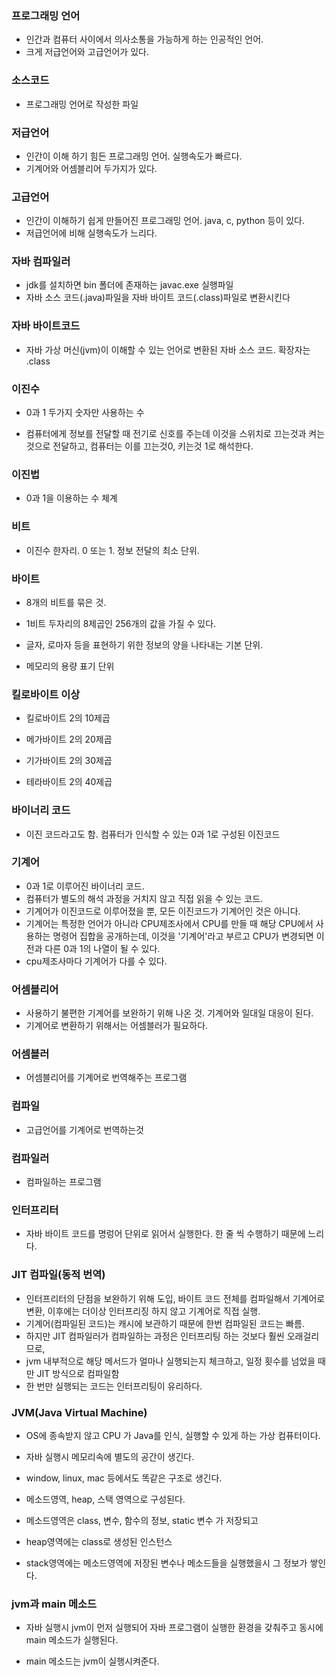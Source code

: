 ### 프로그래밍 언어 

* 인간과 컴퓨터 사이에서 의사소통을 가능하게 하는 인공적인 언어.
* 크게 저급언어와 고급언어가 있다.

### 소스코드 

* 프로그래밍 언어로 작성한 파일

### 저급언어 

* 인간이 이해 하기 힘든 프로그래밍 언어. 실행속도가 빠르다.
* 기계어와 어셈블리어 두가지가 있다.

### 고급언어 

* 인간이 이해하기 쉽게 만들어진 프로그래밍 언어. java, c, python 등이 있다.
* 저급언어에 비해 실행속도가 느리다.

### 자바 컴파일러 

* jdk를 설치하면 bin 폴더에 존재하는 javac.exe 실행파일
* 자바 소스 코드(.java)파일을 자바 바이트 코드(.class)파일로 변환시킨다

### 자바 바이트코드  

* 자바 가상 머신(jvm)이 이해할 수 있는 언어로 변환된 자바 소스 코드. 확장자는 .class

### 이진수 

* 0과 1 두가지 숫자만 사용하는 수

* 컴퓨터에게 정보를 전달할 때 전기로 신호를 주는데 이것을 스위치로 끄는것과 켜는것으로 전달하고, 컴퓨터는 이를 끄는것0, 키는것 1로 해석한다.

### 이진법 

* 0과 1을 이용하는 수 체계

### 비트 

* 이진수 한자리. 0 또는 1. 정보 전달의 최소 단위.

### 바이트 

* 8개의 비트를 묶은 것. 
 
* 1비트 두자리의 8제곱인 256개의 값을 가질 수 있다.

* 글자, 로마자 등을 표현하기 위한 정보의 양을 나타내는 기본 단위.

* 메모리의 용량 표기 단위


### 킬로바이트 이상

* 킬로바이트 2의 10제곱

* 메가바이트 2의 20제곱

* 기가바이트 2의 30제곱

* 테라바이트 2의 40제곱


### 바이너리 코드 

* 이진 코드라고도 함. 컴퓨터가 인식할 수 있는 0과 1로 구성된 이진코드

### 기계어 

* 0과 1로 이루어진 바이너리 코드.
* 컴퓨터가 별도의 해석 과정을 거치지 않고 직접 읽을 수 있는 코드. 
* 기계어가 이진코드로 이루어졌을 뿐, 모든 이진코드가 기계어인 것은 아니다.
* 기계어는 특정한 언어가 아니라 CPU제조사에서 CPU를 만들 때 해당 CPU에서 사용하는 명령어 집합을 공개하는데, 이것을 '기계어'라고 부르고 CPU가 변경되면 이전과 다른 0과 1의 나열이 될 수 있다. 
* cpu제조사마다 기계어가 다를 수 있다.

### 어셈블리어 

* 사용하기 불편한 기계어를 보완하기 위해 나온 것. 기계어와 일대일 대응이 된다.
* 기계어로 변환하기 위해서는 어셈블러가 필요하다.

### 어셈블러 

* 어셈블리어를 기계어로 번역해주는 프로그램

### 컴파일 

* 고급언어를 기계어로 번역하는것

### 컴파일러 

* 컴파일하는 프로그램

### 인터프리터 

* 자바 바이트 코드를 명렁어 단위로 읽어서 실행한다. 한 줄 씩 수행하기 때문에 느리다.

### JIT 컴파일(동적 번역)  

* 인터프리터의 단점을 보완하기 위해 도입, 바이트 코드 전체를 컴파일해서 기계어로 변환, 이후에는 더이상 인터프리징 하지 않고 기계어로 직접 실행.
* 기계어(컴파일된 코드)는 캐시에 보관하기 때문에 한번 컴파일된 코드는 빠름.
* 하지만 JIT 컴파일러가 컴파일하는 과정은 인터프리팅 하는 것보다 훨씬 오래걸리므로,
* jvm 내부적으로 해당 메서드가 얼마나 실행되는지 체크하고, 일정 횟수를 넘었을 때만 JIT 방식으로 컴파일함
* 한 번만 실행되는 코드는 인터프리팅이 유리하다.

### JVM(Java Virtual Machine)

* OS에 종속받지 않고 CPU 가 Java를 인식, 실행할 수 있게 하는 가상 컴퓨터이다.

* 자바 실행시 메모리속에 별도의 공간이 생긴다.

* window, linux, mac 등에서도 똑같은 구조로 생긴다.

* 메소드영역, heap, 스택 영역으로 구성된다.

* 메소드영역은 class, 변수, 함수의 정보, static 변수 가 저장되고

* heap영역에는 class로 생성된 인스턴스

* stack영역에는 메소드영역에 저장된 변수나 메소드들을 실행했을시 그 정보가 쌓인다.

### jvm과 main 메소드

* 자바 실행시 jvm이 먼저 실행되어 자바 프로그램이 실행한 환경을 갖춰주고 동시에 main 메소드가 실행된다.

* main 메소드는 jvm이 실행시켜준다. 
